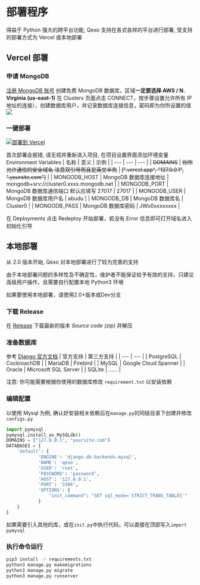 # 部署程序
得益于 Python 强大的跨平台功能, Qexo 支持在各式各样的平台进行部署, 受支持的部署方式为 Vercel 或本地部署
## Vercel 部署
### 申请 MongoDB 
[注册 MongoDB 账号](https://www.mongodb.com/cloud/atlas/register) 创建免费 MongoDB 数据库，区域**一定要选择 AWS / N. Virginia (us-east-1)** 在 Clusters 页面点击 CONNECT，按步骤设置允许所有 IP 地址的连接），创建数据库用户，并记录数据库连接信息，密码即为你所设置的值
![](https://user-images.githubusercontent.com/51912589/140946317-bafeac24-fe3f-408b-927a-ca9a88168fa8.png)
### 一键部署
[![部署到 Vercel](https://vercel.com/button)](https://vercel.com/new/clone?repository-url=https://github.com/am-abudu/Qexo)

首次部署会报错, 请无视并重新进入项目, 在项目设置界面添加环境变量 Environment Variables
| 名称 | 意义 | 示例 |
| --- | --- | --- |
| ~~DOMAINS~~ | ~~你所允许通信的安全域名 注意双引号而且是英文半角~~ | ~~[".vercel.app", "127.0.0.1", ".yoursite.com"]~~ |
| MONGODB_HOST | MongoDB 数据库连接地址 | mongodb+srv://cluster0.xxxx.mongodb.net |
| MONGODB_PORT | MongoDB 数据库通信端口 默认应填写 27017 | 27017 |
| MONGODB_USER | MongoDB 数据库用户名 | abudu |
| MONGODB_DB | MongoDB 数据库名 | Cluster0 |
| MONGODB_PASS | MongoDB 数据库密码 | JWo0xxxxxxxx |

在 Deployments 点击 Redeploy 开始部署，若没有 Error 信息即可打开域名进入初始化引导
## 本地部署
从 2.0 版本开始, Qexo 对本地部署进行了较为完善的支持

由于本地部署问题的多样性及不确定性，维护者不能保证给予有效的支持，只建议高级用户操作，且需要自行配置本地 Python3 环境

如果要使用本地部署，请使用2.0+版本或Dev分支
### 下载 Release
在 [Release](https://github.com/am-abudu/Qexo/releases) 下载最新的版本 *Source code (zip)* 并解压
### 准备数据库
参考 [Django 官方文档](https://docs.djangoproject.com/zh-hans/3.2/ref/databases/)
| 官方支持 | 第三方支持 |
| --- | --- |
| PostgreSQL | CockroachDB |
| MariaDB | Firebird |
| MySQL | Google Cloud Spanner |
| Oracle | Microsoft SQL Server |
| SQLite | ...... |

注意: 你可能需要根据你使用的数据库修改 `requirement.txt` 以安装依赖
### 编辑配置
以使用 Mysql 为例, 确认好安装相关依赖后在`manage.py`的同级目录下创建并修改 `configs.py`
```python
import pymysql
pymysql.install_as_MySQLdb()
DOMAINS = ["127.0.0.1", "yoursite.com"]
DATABASES = {
    'default': {
            'ENGINE': 'django.db.backends.mysql',
            'NAME': 'qexo',
            'USER': 'root',
            'PASSWORD': 'password',
            'HOST': '127.0.0.1',
            'PORT': '3306',
            'OPTIONS': {
                "init_command": "SET sql_mode='STRICT_TRANS_TABLES'"
            }
    }
}
```
如果需要引入其他的库，或在`init.py`中执行代码，可以直接在顶部写入`import pymysql`
### 执行命令运行
```bash
pip3 install -r requirements.txt
python3 manage.py makemigrations
python3 manage.py migrate
python3 manage.py runserver
```

